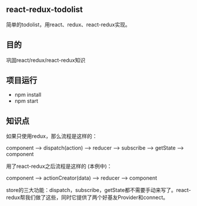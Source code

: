 ## react-redux-todolist
简单的todolist，用react、redux、react-redux实现。

## 目的
巩固react/redux/react-redux知识

## 项目运行
- npm install
- npm start


## 知识点
如果只使用redux，那么流程是这样的：    

component --> dispatch(action) --> reducer --> subscribe --> getState --> component

用了react-redux之后流程是这样的 (本例中)：    

component --> actionCreator(data) --> reducer --> component  


store的三大功能：dispatch，subscribe，getState都不需要手动来写了。react-redux帮我们做了这些，同时它提供了两个好基友Provider和connect。
